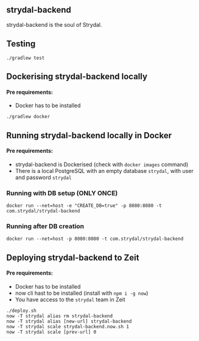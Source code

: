 ## strydal-backend
strydal-backend is the soul of Strydal.

## Testing
```shell
./gradlew test
```

## Dockerising strydal-backend locally
#### Pre requirements:
- Docker has to be installed
```shell
./gradlew docker
```


## Running strydal-backend locally in Docker
#### Pre requirements:
- strydal-backend is Dockerised (check with `docker images` command)
- There is a local PostgreSQL with an empty database `strydal`, with user and password `strydal`

### Running with DB setup (ONLY ONCE)
```shell
docker run --net=host -e "CREATE_DB=true" -p 8080:8080 -t com.strydal/strydal-backend
```

### Running after DB creation
```shell
docker run --net=host -p 8080:8080 -t com.strydal/strydal-backend
```

## Deploying strydal-backend to Zeit
#### Pre requirements:
- Docker has to be installed
- now cli hast to be installed (install with `npm i -g now`)
- You have access to the `strydal` team in Zeit

```shell
./deploy.sh
now -T strydal alias rm strydal-backend
now -T strydal alias [new-url] strydal-backend
now -T strydal scale strydal-backend.now.sh 1
now -T strydal scale [prev-url] 0
```
